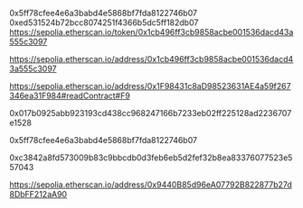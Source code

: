 0x5ff78cfee4e6a3babd4e5868bf7fda8122746b07
0xed531524b72bcc8074251f4366b5dc5ff182db07
https://sepolia.etherscan.io/token/0x1cb496ff3cb9858acbe001536dacd43a555c3097

https://sepolia.etherscan.io/address/0x1cb496ff3cb9858acbe001536dacd43a555c3097


https://sepolia.etherscan.io/address/0x1F98431c8aD98523631AE4a59f267346ea31F984#readContract#F9

0x017b0925abb923193cd438cc968247166b7233eb02ff225128ad2236707e1528

0x5ff78cfee4e6a3babd4e5868bf7fda8122746b07

0xc3842a8fd573009b83c9bbcdb0d3feb6eb5d2fef32b8ea83376077523e557043

https://sepolia.etherscan.io/address/0x9440B85d96eA07792B822877b27d8DbFF212aA90
